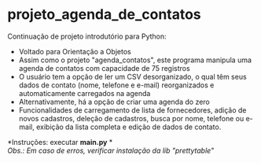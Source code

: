 # projeto_agenda_de_contatos

Continuação de projeto introdutório para Python:
* Voltado para Orientação a Objetos
* Assim como o projeto "agenda_contatos", este programa manipula uma agenda de contatos com capacidade de 75 registros
* O usuário tem a opção de ler um CSV desorganizado, o qual têm seus dados de contato (nome, telefone e e-mail) reorganizados e automaticamente carregados na agenda
* Alternativamente, há a opção de criar uma agenda do zero
* Funcionalidades de carregamento de lista de fornecedores, adição de novos cadastros, deleção de cadastros, busca por nome, telefone ou e-mail, exibição da lista completa e edição de dados de contato.


*Instruções: executar **main.py** *<br>
*Obs.: Em caso de erros, verificar instalação da lib "prettytable"*

